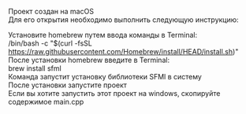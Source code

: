 Проект создан на macOS    
Для его открытия необходимо выполнить следующую инструкцию:

Установите homebrew путем ввода команды в Terminal:      
/bin/bash -c "$(curl -fsSL https://raw.githubusercontent.com/Homebrew/install/HEAD/install.sh)"   
После установки homebrew введите в Terminal:  
brew install sfml  
Команда запустит установку библиотеки SFMl в систему        
После установки запустите проект       
Если вы хотите запустить этот проект на windows, скопируйте содержимое main.cpp